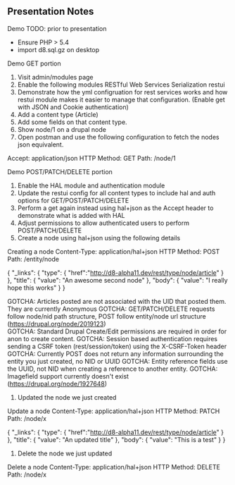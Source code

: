## Presentation Notes

Demo TODO: prior to presentation

- Ensure PHP > 5.4
- import d8.sql.gz on desktop

Demo GET portion

1. Visit admin/modules page
1. Enable the following modules
   RESTful Web Services
   Serialization
   restui
1. Demonstrate how the yml configruation for rest services works and how restui module makes it easier to manage that configuration. (Enable get with JSON and Cookie authentication)
1. Add a content type (Article)
1. Add some fields on that content type.
1. Show node/1 on a drupal node
1. Open postman and use the following configuration to fetch the nodes json equivalent.

Accept: application/json
HTTP Method: GET
Path: /node/1

Demo POST/PATCH/DELETE portion

1. Enable the HAL module and authentication module
1. Update the restui config for all content types to include hal and auth options for GET/POST/PATCH/DELETE
1. Perform a get again instead using hal+json as the Accept header to demonstrate what is added with HAL
1. Adjust permissions to allow authenticated users to perform POST/PATCH/DELETE
1. Create a node using hal+json using the following details

Creating a node
Content-Type: application/hal+json
HTTP Method: POST
Path: /entity/node

{
    "_links": {
      "type": {
        "href":"http://d8-alpha11.dev/rest/type/node/article"
      }
    },
    "title": { 
        "value": "An awesome second node"
    },
    "body": {
        "value": "I really hope this works"
    }
}

GOTCHA: Articles posted are not associated with the UID that posted them. They are currently Anonymous 
GOTCHA: GET/PATCH/DELETE requests follow node/nid path structure, POST follow entity/node url structure (https://drupal.org/node/2019123)   
GOTCHA: Standard Drupal Create/Edit permissions are required in order for anon to create content.
GOTCHA: Session based authentication requires sending a CSRF token (rest/session/token) using the X-CSRF-Token header
GOTCHA: Currently POST does not return any information surrounding the entity you just created, no NID or UUID
GOTCHA: Entity reference fields use the UUID, not NID when creating a reference to another entity.
GOTCHA: Imagefield support currently doesn't exist (https://drupal.org/node/1927648)

1. Updated the node we just created

Update a node
Content-Type: application/hal+json
HTTP Method: PATCH
Path: /node/x

{
    "_links": {
      "type": {
        "href":"http://d8-alpha11.dev/rest/type/node/article"
      }
    },
    "title": { 
        "value": "An updated title"
    },
    "body": {
        "value": "This is a test"
    }
}

1. Delete the node we just updated

Delete a node
Content-Type: application/hal+json
HTTP Method: DELETE
Path: /node/x



